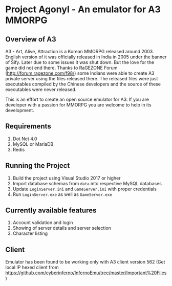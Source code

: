 Project Agonyl - An emulator for A3 MMORPG
==========================================

Overview of A3
---------------
A3 - Art, Alive, Attraction is a Korean MMORPG released around 2003. English version of it was officially released in India in 2005 under the banner of Sify. Later due to some issues it was shut down. But the love for the game did not end there. Thanks to RaGEZONE Forum (http://forum.ragezone.com/f98/) some Indians were able to create A3 private server using the files released there. The released files were just executables compiled by the Chinese developers and the source of these executables were never released.

This is an effort to create an open source emulator for A3. If you are developer with a passion for MMORPG you are welcome to help in its development.

Requirements
------------
1. Dot Net 4.0
2. MySQL or MariaDB
3. Redis

Running the Project
-------------------
1. Build the project using Visual Studio 2017 or higher
2. Import database schemas from ``data`` into respective MySQL databases
4. Update ``LoginServer.ini`` and ``GameServer.ini`` with proper credentials
5. Run ``LoginServer.exe`` as well as ``GameServer.exe``

Currently available features
----------------------------
1. Account validation and login
2. Showing of server details and server selection
3. Character listing

Client
------
Emulator has been found to be working only with A3 client version 562 (Get local IP hexed client from https://github.com/cyberinferno/InfernoEmu/tree/master/Important%20Files)
